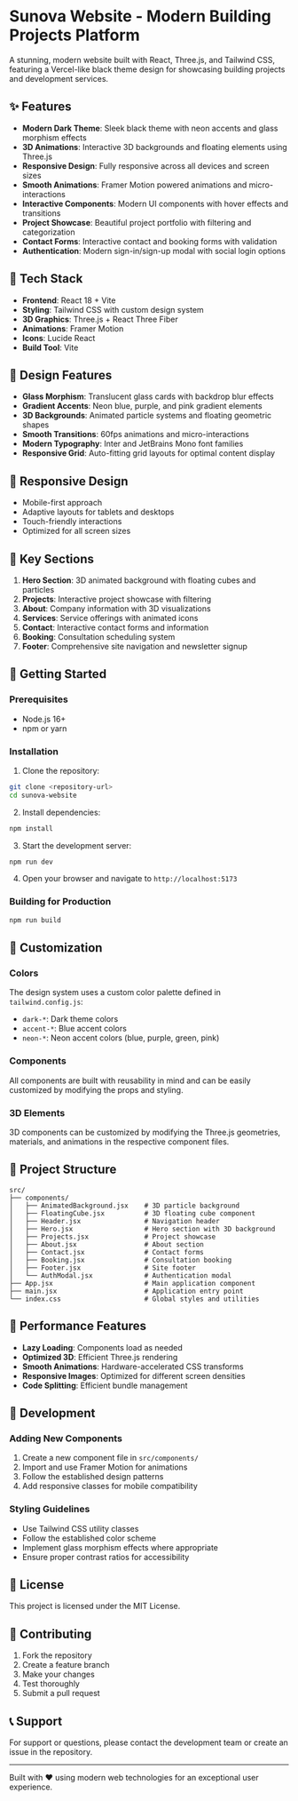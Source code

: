 # Sunova Website - Modern Building Projects Platform

A stunning, modern website built with React, Three.js, and Tailwind CSS, featuring a Vercel-like black theme design for showcasing building projects and development services.

## ✨ Features

- **Modern Dark Theme**: Sleek black theme with neon accents and glass morphism effects
- **3D Animations**: Interactive 3D backgrounds and floating elements using Three.js
- **Responsive Design**: Fully responsive across all devices and screen sizes
- **Smooth Animations**: Framer Motion powered animations and micro-interactions
- **Interactive Components**: Modern UI components with hover effects and transitions
- **Project Showcase**: Beautiful project portfolio with filtering and categorization
- **Contact Forms**: Interactive contact and booking forms with validation
- **Authentication**: Modern sign-in/sign-up modal with social login options

## 🚀 Tech Stack

- **Frontend**: React 18 + Vite
- **Styling**: Tailwind CSS with custom design system
- **3D Graphics**: Three.js + React Three Fiber
- **Animations**: Framer Motion
- **Icons**: Lucide React
- **Build Tool**: Vite

## 🎨 Design Features

- **Glass Morphism**: Translucent glass cards with backdrop blur effects
- **Gradient Accents**: Neon blue, purple, and pink gradient elements
- **3D Backgrounds**: Animated particle systems and floating geometric shapes
- **Smooth Transitions**: 60fps animations and micro-interactions
- **Modern Typography**: Inter and JetBrains Mono font families
- **Responsive Grid**: Auto-fitting grid layouts for optimal content display

## 📱 Responsive Design

- Mobile-first approach
- Adaptive layouts for tablets and desktops
- Touch-friendly interactions
- Optimized for all screen sizes

## 🎯 Key Sections

1. **Hero Section**: 3D animated background with floating cubes and particles
2. **Projects**: Interactive project showcase with filtering
3. **About**: Company information with 3D visualizations
4. **Services**: Service offerings with animated icons
5. **Contact**: Interactive contact forms and information
6. **Booking**: Consultation scheduling system
7. **Footer**: Comprehensive site navigation and newsletter signup

## 🚀 Getting Started

### Prerequisites

- Node.js 16+ 
- npm or yarn

### Installation

1. Clone the repository:
```bash
git clone <repository-url>
cd sunova-website
```

2. Install dependencies:
```bash
npm install
```

3. Start the development server:
```bash
npm run dev
```

4. Open your browser and navigate to `http://localhost:5173`

### Building for Production

```bash
npm run build
```

## 🎨 Customization

### Colors
The design system uses a custom color palette defined in `tailwind.config.js`:
- `dark-*`: Dark theme colors
- `accent-*`: Blue accent colors
- `neon-*`: Neon accent colors (blue, purple, green, pink)

### Components
All components are built with reusability in mind and can be easily customized by modifying the props and styling.

### 3D Elements
3D components can be customized by modifying the Three.js geometries, materials, and animations in the respective component files.

## 📁 Project Structure

```
src/
├── components/
│   ├── AnimatedBackground.jsx    # 3D particle background
│   ├── FloatingCube.jsx          # 3D floating cube component
│   ├── Header.jsx                # Navigation header
│   ├── Hero.jsx                  # Hero section with 3D background
│   ├── Projects.jsx              # Project showcase
│   ├── About.jsx                 # About section
│   ├── Contact.jsx               # Contact forms
│   ├── Booking.jsx               # Consultation booking
│   ├── Footer.jsx                # Site footer
│   └── AuthModal.jsx             # Authentication modal
├── App.jsx                       # Main application component
├── main.jsx                      # Application entry point
└── index.css                     # Global styles and utilities
```

## 🌟 Performance Features

- **Lazy Loading**: Components load as needed
- **Optimized 3D**: Efficient Three.js rendering
- **Smooth Animations**: Hardware-accelerated CSS transforms
- **Responsive Images**: Optimized for different screen densities
- **Code Splitting**: Efficient bundle management

## 🔧 Development

### Adding New Components
1. Create a new component file in `src/components/`
2. Import and use Framer Motion for animations
3. Follow the established design patterns
4. Add responsive classes for mobile compatibility

### Styling Guidelines
- Use Tailwind CSS utility classes
- Follow the established color scheme
- Implement glass morphism effects where appropriate
- Ensure proper contrast ratios for accessibility

## 📄 License

This project is licensed under the MIT License.

## 🤝 Contributing

1. Fork the repository
2. Create a feature branch
3. Make your changes
4. Test thoroughly
5. Submit a pull request

## 📞 Support

For support or questions, please contact the development team or create an issue in the repository.

---

Built with ❤️ using modern web technologies for an exceptional user experience.